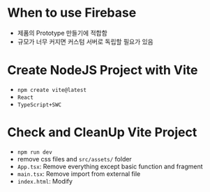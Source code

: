 # When to use Firebase

- 제품의 Prototype 만들기에 적합함
- 규모가 너무 커지면 커스텀 서버로 독립할 필요가 있음

# Create NodeJS Project with Vite

- `npm create vite@latest`
- `React`
- `TypeScript+SWC`

# Check and CleanUp Vite Project

- `npm run dev`
- remove css files and `src/assets/` folder
- `App.tsx`: Remove everything except basic function and fragment
- `main.tsx`: Remove import from external file
- `index.html`: Modify <title> and `helment` from <head>
